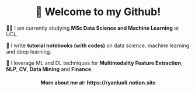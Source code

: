 <h1 align="center">👋 Welcome to my Github!</h1> 

👨‍🎓 I am currently studying **MSc Data Science and Machine Learning** at UCL.

📝 I write **tutorial notebooks (with codes)** on data science, machine learning and deep learning.

🤩 I leverage ML and DL techniques for **Multimodality Feature Extraction**, **NLP**, **CV**, **Data Mining** and **Finance**.

<h4 align="center">More about me at: https://ryanluoli.notion.site</h4> 
